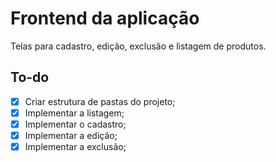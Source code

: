 # Frontend da aplicação

Telas para cadastro, edição, exclusão e listagem de produtos.

## To-do

- [x] Criar estrutura de pastas do projeto;
- [x] Implementar a listagem;
- [x] Implementar o cadastro;
- [x] Implementar a edição;
- [x] Implementar a exclusão;
